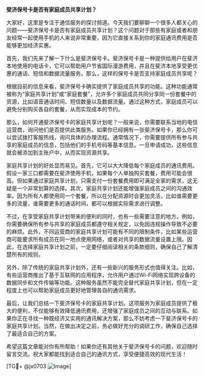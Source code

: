 **斐济保号卡是否有家庭成员共享计划？**

大家好，这里是专注于通信服务的探讨频道。今天我们要聊聊一个很多人都关心的问题——斐济保号卡是否有家庭成员共享计划？这个问题对于那些有家庭或者和朋友经常一起使用手机的人来说非常重要，因为它直接关系到你的家庭通讯费用是否能够更加经济实惠。

首先，我们先来了解一下什么是斐济保号卡。斐济保号卡是一种提供给用户在斐济本地使用的电话卡，它可以帮助用户节省国际漫游费用，并且在斐济本地享受更优惠的通话、短信和数据流量服务。那么，这样的保号卡是否支持家庭成员共享呢？

根据目前的信息来看，斐济保号卡确实提供了家庭成员共享的功能。这种功能通常被称为“家庭共享计划”或“家庭套餐”，允许多个家庭成员共同分享同一份套餐中的资源，比如语音通话时间、短信数量以及数据流量。通过这种方式，家庭成员可以避免分别购买各自的套餐，从而实现成本的节约。

那么，如何开通斐济保号卡的家庭共享计划呢？一般来说，你需要联系当地的电信运营商，询问他们是否提供此类服务。如果你已经拥有一张斐济保号卡，那么你可以尝试拨打客服热线，询问具体的办理流程。通常情况下，你需要提供所有参与共享的家庭成员的信息，包括他们的手机号码等基本信息。一旦申请成功，这些信息就会被添加到主账户中，从而实现资源共享。

家庭共享计划的好处显而易见。首先，它可以大大降低每个家庭成员的通讯费用。假设一家三口都需要在斐济使用手机，如果每个人单独购买套餐，费用可能会很高。但如果通过家庭共享计划，只需支付一份套餐费用即可满足全家的需求，这无疑是一个非常划算的选择。其次，家庭共享计划还能增强家庭成员之间的沟通效率。因为所有人都使用同一个套餐，所以在分配资源时会更加灵活，比如谁需要更多的流量，谁需要更多的通话时间，都可以根据实际需求进行调整。

不过，在享受家庭共享计划带来的便利的同时，也有一些需要注意的地方。例如，你需要确保所有参与共享的家庭成员都遵守相关规定，以免因违规操作导致不必要的麻烦。此外，不同运营商的家庭共享计划可能有不同的限制条件，比如某些运营商可能要求所有成员在同一地点使用网络，或者对共享的数据流量设置上限。因此，在选择家庭共享计划之前，一定要仔细阅读相关的条款细则，确保自己了解清楚所有的规则。

另外，除了传统的家庭共享计划外，还有一些新兴的服务形式也值得关注。比如，有些运营商推出了基于互联网的应用程序，允许用户通过Wi-Fi网络实现跨设备的数据同步和文件传输等功能。这种服务虽然不能完全替代家庭共享计划，但在一定程度上也可以帮助家庭成员更好地管理各自的通讯需求。

最后，让我们总结一下斐济保号卡的家庭共享计划。这项服务为家庭成员提供了极大的便利，不仅能够有效降低通讯费用，还增强了家庭成员之间的互动与联系。如果你正在寻找一种既经济又实用的通讯解决方案，那么不妨考虑一下斐济保号卡的家庭共享计划。当然，在做出决定之前，务必做好充分的调研工作，确保自己选择了最适合自己的方案。

希望这篇文章能对你有所帮助！如果你还有其他关于斐济保号卡的问题，欢迎随时留言交流。祝大家都能找到适合自己的通讯方式，享受便捷高效的现代生活！

[TG💪+ @jx0703 ![Image](https://github.com/user-attachments/assets/dbca1d08-cadb-493c-b0ec-ad6f7a83f270)]